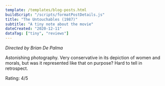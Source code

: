 ```yaml
---
template: /templates/blog-posts.html
buildScript: "/scripts/formatPostDetails.js"
title: "The Untouchables (1987)"
subtitle: "A tiny note about the movie"
dateCreated: "2020-12-11"
dataTag: ["tiny", "reviews"]
---
```


_Directed by Brian De Palma_

Astonishing photography. Very conservative in its depiction of women and morals, but was it represented like that on purpose? Hard to tell in retrospect.

Rating: 4/5
